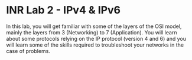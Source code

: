 # INR Lab 2 - IPv4 & IPv6
In this lab, you will get familiar with some of the layers of the OSI model, mainly the layers from 3 (Networking) to 7 (Application). You will learn about some protocols relying on the IP protocol (version 4 and 6) and you will learn some of the skills required to troubleshoot your networks in the case of problems.
